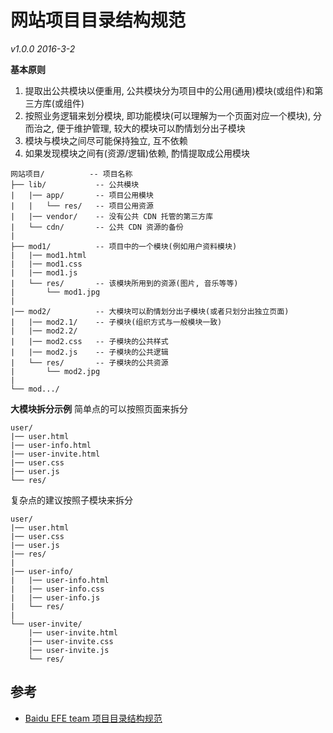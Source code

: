 # 网站项目目录结构规范

*v1.0.0 2016-3-2*

**基本原则**
1. 提取出公共模块以便重用, 公共模块分为项目中的公用(通用)模块(或组件)和第三方库(或组件)
2. 按照业务逻辑来划分模块, 即功能模块(可以理解为一个页面对应一个模块), 分而治之, 便于维护管理, 较大的模块可以酌情划分出子模块
3. 模块与模块之间尽可能保持独立, 互不依赖
4. 如果发现模块之间有(资源/逻辑)依赖, 酌情提取成公用模块

```
网站项目/          -- 项目名称
├── lib/           -- 公共模块
|   |── app/       -- 项目公用模块
|   |   └── res/   -- 项目公用资源
|   |── vendor/    -- 没有公共 CDN 托管的第三方库
|   └── cdn/       -- 公共 CDN 资源的备份
|
├── mod1/          -- 项目中的一个模块(例如用户资料模块)
|   |── mod1.html
|   |── mod1.css
|   |── mod1.js
|   └── res/       -- 该模块所用到的资源(图片, 音乐等等)
|       └── mod1.jpg
|
|── mod2/          -- 大模块可以酌情划分出子模块(或者只划分出独立页面)
|   |── mod2.1/    -- 子模块(组织方式与一般模块一致)
|   |── mod2.2/
|   |── mod2.css   -- 子模块的公共样式
|   |── mod2.js    -- 子模块的公共逻辑
|   └── res/       -- 子模块的公共资源
|       └── mod2.jpg
|
└── mod.../
```


**大模块拆分示例**
简单点的可以按照页面来拆分
```
user/
|── user.html
|── user-info.html
|── user-invite.html
|── user.css
|── user.js
└── res/
```

复杂点的建议按照子模块来拆分
```
user/
|── user.html
|── user.css
|── user.js
|── res/
|
|── user-info/
|   |── user-info.html
|   |── user-info.css
|   |── user-info.js
|   └── res/
|
└── user-invite/
    |── user-invite.html
    |── user-invite.css
    |── user-invite.js
    └── res/
```

## 参考
* [Baidu EFE team 项目目录结构规范](https://github.com/ecomfe/spec/blob/master/directory.md)